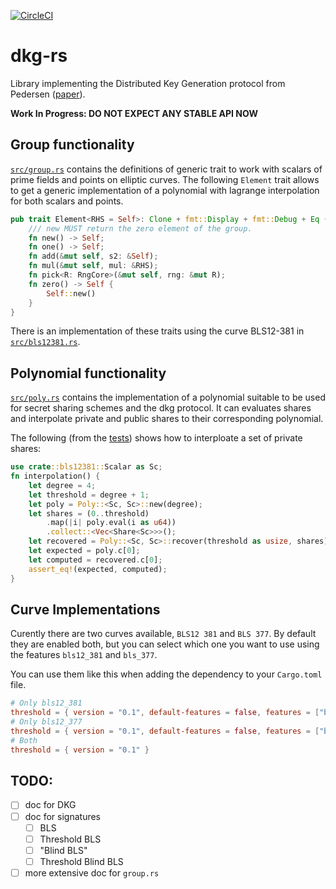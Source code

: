 [![CircleCI](https://circleci.com/gh/nikkolasg/dkg-rs.svg?style=svg)](https://circleci.com/gh/nikkolasg/dkg-rs)
# dkg-rs

Library implementing the Distributed Key Generation protocol from Pedersen
([paper](https://link.springer.com/article/10.1007/s00145-006-0347-3)).

**Work In Progress: DO NOT EXPECT ANY STABLE API NOW**

## Group functionality

[`src/group.rs`](src/group.rs) contains the definitions of generic trait to work
with scalars of prime fields and points on elliptic curves. The following
`Element` trait allows to get a generic implementation of a polynomial with lagrange interpolation for both scalars and points.
```rust
pub trait Element<RHS = Self>: Clone + fmt::Display + fmt::Debug + Eq {
    /// new MUST return the zero element of the group.
    fn new() -> Self;
    fn one() -> Self;
    fn add(&mut self, s2: &Self);
    fn mul(&mut self, mul: &RHS);
    fn pick<R: RngCore>(&mut self, rng: &mut R);
    fn zero() -> Self {
        Self::new()
    }
}
```

There is an implementation of these traits using the curve BLS12-381 in
[`src/bls12381.rs`](src/bls12381.rs).

## Polynomial functionality

[`src/poly.rs`](src/poly.rs) contains the implementation of a polynomial
suitable to be used for secret sharing schemes and the dkg protocol. It can
evaluates shares and interpolate private and public shares to their
corresponding polynomial.

The following (from the [tests](src/poly.rs#L264)) shows how to interploate
a set of private shares:

```rust
use crate::bls12381::Scalar as Sc;
fn interpolation() {
    let degree = 4;
    let threshold = degree + 1;
    let poly = Poly::<Sc, Sc>::new(degree);
    let shares = (0..threshold)
        .map(|i| poly.eval(i as u64))
        .collect::<Vec<Share<Sc>>>();
    let recovered = Poly::<Sc, Sc>::recover(threshold as usize, shares);
    let expected = poly.c[0];
    let computed = recovered.c[0];
    assert_eq!(expected, computed);
}
```

## Curve Implementations

Curently there are two curves available, `BLS12 381` and `BLS 377`. By default they are enabled both, but you can select which one you want to use using
the features `bls12_381` and `bls_377`.

You can use them like this when adding the dependency to your `Cargo.toml` file.

```toml
# Only bls12_381
threshold = { version = "0.1", default-features = false, features = ["bls12_381"] }
# Only bls12_377
threshold = { version = "0.1", default-features = false, features = ["bls12_377"] }
# Both
threshold = { version = "0.1" }
```


## TODO:

- [ ] doc for DKG
- [ ] doc for signatures
    + [ ] BLS
    + [ ] Threshold BLS
    + [ ] "Blind BLS"
    + [ ] Threshold Blind BLS
- [ ] more extensive doc for `group.rs`
